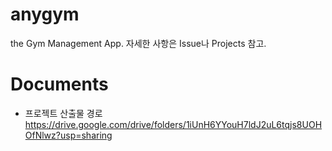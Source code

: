 # anygym
the Gym Management App.
자세한 사항은 Issue나 Projects 참고.

# Documents
- 프로젝트 산출물 경로
https://drive.google.com/drive/folders/1iUnH6YYouH7ldJ2uL6tqjs8UOHOfNlwz?usp=sharing
